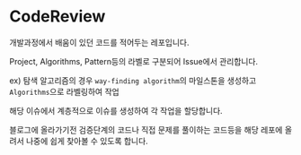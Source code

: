 # CodeReview  

개발과정에서 배움이 있던 코드를 적어두는 레포입니다.

Project, Algorithms, Pattern등의 라벨로 구분되어 Issue에서 관리합니다.

ex) 탐색 알고리즘의 경우 `way-finding algorithm`의 마일스톤을 생성하고 `Algorithms`으로 라벨링하여 작업

해당 이슈에서 계층적으로 이슈를 생성하여 각 작업을 할당합니다.

블로그에 올라가기전 검증단계의 코드나 직접 문제를 풀이하는 코드등을 해당 레포에 올려서 나중에 쉽게 찾아볼 수 있도록 합니다.
